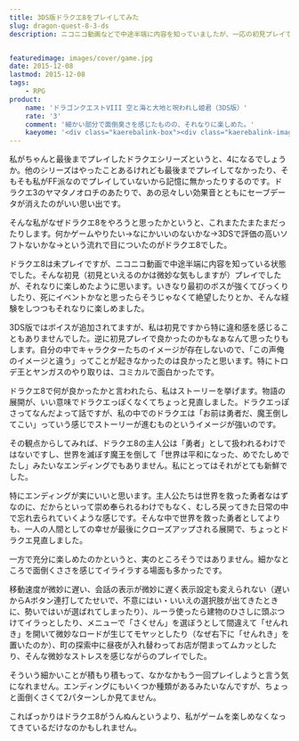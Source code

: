 ```yaml
---
title: 3DS版ドラクエ8をプレイしてみた
slug: dragon-quest-8-3-ds
description: ニコニコ動画などで中途半端に内容を知っていましたが、一応の初見プレイです。ストーリー展開が思ってたのといい意味で違っていて楽しめました。一方で細かなストレスをじわじわ受ける感じで、素直に面白かったとは言えない微妙な感じでした。


featuredimage: images/cover/game.jpg
date: 2015-12-08
lastmod: 2015-12-08
tags: 
    - RPG
product:
    name: 'ドラゴンクエストVIII 空と海と大地と呪われし姫君（3DS版）'
    rate: '3'
    comment: '細かい部分で面倒臭さを感じたものの、それなりに楽しめた。'
    kaeyome: '<div class="kaerebalink-box"><div class="kaerebalink-image"><a href="https://www.amazon.co.jp/exec/obidos/ASIN/B00XKH27ZG/illusionspace-22/ref=nosim/" target="_blank" rel="nofollow" ><img src="https://ecx.images-amazon.com/images/I/619RSSBV2-L._SL160_.jpg" style="border: none;" /></a></div><div class="kaerebalink-info"><div class="kaerebalink-name"><a href="https://www.amazon.co.jp/exec/obidos/ASIN/B00XKH27ZG/illusionspace-22/ref=nosim/" target="_blank" rel="nofollow" >ドラゴンクエストVIII 空と海と大地と呪われし姫君</a><div class="kaerebalink-powered-date">posted with <a href="https://kaereba.com" rel="nofollow" target="_blank">カエレバ</a></div></div><div class="kaerebalink-detail"> スクウェア・エニックス 2015-08-27    </div><div class="kaerebalink-link1"><div class="shoplinkamazon"><a href="https://www.amazon.co.jp/gp/search?keywords=%83h%83%89%83N%83G8&__mk_ja_JP=%83J%83%5E%83J%83i&tag=illusionspace-22" target="_blank" rel="nofollow" >Amazon</a></div><div class="shoplinkrakuten"><a href="https://hb.afl.rakuten.co.jp/hgc/0e95387f.f2aef20d.0e953880.25e412bd/?pc=http%3A%2F%2Fsearch.rakuten.co.jp%2Fsearch%2Fmall%2F%25E3%2583%2589%25E3%2583%25A9%25E3%2582%25AF%25E3%2582%25A88%2F-%2Ff.1-p.1-s.1-sf.0-st.A-v.2%3Fx%3D0%26scid%3Daf_ich_link_urltxt%26m%3Dhttp%3A%2F%2Fm.rakuten.co.jp%2F" target="_blank" rel="nofollow" >楽天市場</a></div><div class="shoplinkyahoo"><a href="https://ck.jp.ap.valuecommerce.com/servlet/referral?sid=3085416&pid=882193779&vc_url=http%3A%2F%2Fsearch.shopping.yahoo.co.jp%2Fsearch%3Fp%3D%25E3%2583%2589%25E3%2583%25A9%25E3%2582%25AF%25E3%2582%25A88" target="_blank" rel="nofollow" >Yahooショッピング<img src="https://ad.jp.ap.valuecommerce.com/servlet/gifbanner?sid=3085416&pid=882193779" height="1" width="1" border="0"></a></div><div class="shoplinkseven"><a href="https://ck.jp.ap.valuecommerce.com/servlet/referral?sid=3085416&pid=882193780&vc_url=http%3A%2F%2F7net.omni7.jp%2Fsearch%2F%3Fkeyword%3D%25E3%2583%2589%25E3%2583%25A9%25E3%2582%25AF%25E3%2582%25A88%26searchKeywordFlg%3D1" target="_blank" rel="nofollow" >7net<img src="https://atq.ad.valuecommerce.com/servlet/atq/gifbanner?sid=3085416&pid=882193780" height="1" width="1" border="0"></a></div></div></div><div class="booklink-footer" style="clear: left"></div></div>'
---
```


私がちゃんと最後までプレイしたドラクエシリーズというと、4になるでしょうか。他のシリーズはやったことあるけれども最後までプレイしてなかったり、そもそも私がFF派なのでプレイしていないから記憶に無かったりするのです。ドラクエ3のヤマタノオロチのあたりで、あの忌々しい効果音とともにセーブデータが消えたのがいい思い出です。

そんな私がなぜドラクエ8をやろうと思ったかというと、これまたたまたまだったりします。何かゲームやりたい→なにかいいのないかな→3DSで評価の高いソフトないかな→という流れで目についたのがドラクエ8でした。

ドラクエ8は未プレイですが、ニコニコ動画で中途半端に内容を知っている状態でした。そんな初見（初見といえるのかは微妙な気もしますが）プレイでしたが、それなりに楽しめたように思います。いきなり最初のボスが強くてびっくりしたり、死にイベントかなと思ったらそうじゃなくて絶望したりとか、そんな経験をしつつもそれなりに楽しめました。

3DS版ではボイスが追加されてますが、私は初見ですから特に違和感を感じることもありませんでした。逆に初見プレイで良かったのかもなぁなんて思ったりもします。自分の中でキャラクターたちのイメージが存在しないので、「この声俺のイメージと違う」ってことが起きなかったのは良かったと思います。特にトロデ王とヤンガスのやり取りは、コミカルで面白かったです。

ドラクエ8で何が良かったかと言われたら、私はストーリーを挙げます。物語の展開が、いい意味でドラクエっぽくなくてちょっと見直しました。ドラクエっぽさってなんだよって話ですが、私の中でのドラクエは「お前は勇者だ、魔王倒してこい」っていう感じでストーリーが進むものというイメージが強いのです。

その観点からしてみれば、ドラクエ8の主人公は「勇者」として扱われるわけではないですし、世界を滅ぼす魔王を倒して「世界は平和になった、めでたしめでたし」みたいなエンディングでもありません。私にとってはそれがとても新鮮でした。

特にエンディングが実にいいと思います。主人公たちは世界を救った勇者なはずなのに、だからといって崇め奉られるわけでもなく、むしろ戻ってきた日常の中で忘れ去られていくような感じです。そんな中で世界を救った勇者としてよりも、一人の人間としての幸せが最後にクローズアップされる展開で、ちょっとドラクエ見直しました。

一方で充分に楽しめたのかというと、実のところそうではありません。細かなところで面倒くささを感じてイライラする場面も多かったです。

移動速度が微妙に遅い、会話の表示が微妙に遅く表示設定も変えられない（遅いからAボタン連打してたせいで、不意にはい・いいえの選択肢が出てきたときに、勢いではいが選ばれてしまったり）、ルーラ使ったら建物のひさしに頭ぶつけてイラっとしたり、メニューで「さくせん」を選ぼうとして間違えて「せんれき」を開いて微妙なロードが生じてモヤッとしたり（なぜ右下に「せんれき」を置いたのか）、町の探索中に昼夜が入れ替わってお店が閉まってムカッとしたり、そんな微妙なストレスを感じながらのプレイでした。

そういう細かいことが積もり積もって、なかなかもう一回プレイしようと言う気になれません。エンディングにもいくつか種類があるみたいなんですが、ちょっと面倒くさくて2パターンしか見てません。

こればっかりはドラクエ8がうんぬんというより、私がゲームを楽しめなくなってきているだけなのかもしれません。


  